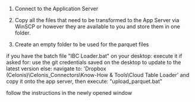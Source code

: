 1) Connect to the Application Server

2) Copy all the files that need to be transformed to the App Server via WinSCP
   or however they are available to you and store them in one folder.

3) Create an empty folder to be used for the parquet files

if you have the batch file "IBC Loader.bat" on your desktop:
      execute it
      if asked for: use the git credentials saved on the desktop to update to the latest version
else:
      navigate to: 'Dropbox (Celonis)\Celonis_Connectors\Know-How & Tools\Cloud Table Loader'
      and copy it onto the app server, then execute: "upload_parquet.bat"

follow the instructions in the newly opened window
